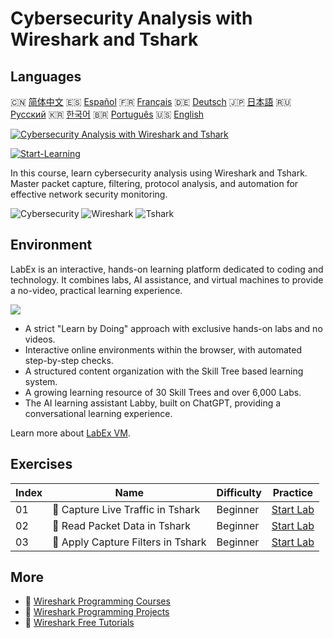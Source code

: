# Cybersecurity Analysis with Wireshark and Tshark

## Languages

🇨🇳 [简体中文](README_zh.md) 🇪🇸 [Español](README_es.md) 🇫🇷 [Français](README_fr.md) 🇩🇪 [Deutsch](README_de.md) 🇯🇵 [日本語](README_ja.md) 🇷🇺 [Русский](README_ru.md) 🇰🇷 [한국어](README_ko.md) 🇧🇷 [Português](README_pt.md) 🇺🇸 [English](README.md) 

[![Cybersecurity Analysis with Wireshark and Tshark](https://cover-creator.labex.io/cybersecurity-analysis-with-wireshark-and-tshark.png)](https://labex.io/courses/cybersecurity-analysis-with-wireshark-and-tshark)

[![Start-Learning](https://img.shields.io/badge/Start-Learning-whitesmoke?style=for-the-badge)](https://labex.io/courses/cybersecurity-analysis-with-wireshark-and-tshark)

In this course, learn cybersecurity analysis using Wireshark and Tshark. Master packet capture, filtering, protocol analysis, and automation for effective network security monitoring.

![Cybersecurity](https://img.shields.io/badge/Cybersecurity-whitesmoke?style=for-the-badge&logo=cybersecurity)
![Wireshark](https://img.shields.io/badge/Wireshark-whitesmoke?style=for-the-badge&logo=wireshark)
![Tshark](https://img.shields.io/badge/Tshark-whitesmoke?style=for-the-badge&logo=tshark)


## Environment

LabEx is an interactive, hands-on learning platform dedicated to coding and technology. It combines labs, AI assistance, and virtual machines to provide a no-video, practical learning experience.

![](https://tutorial-screenshot.getvm.io/images/vm-1725247253.png)

- A strict "Learn by Doing" approach with exclusive hands-on labs and no videos.
- Interactive online environments within the browser, with automated step-by-step checks.
- A structured content organization with the Skill Tree based learning system.
- A growing learning resource of 30 Skill Trees and over 6,000 Labs.
- The AI learning assistant Labby, built on ChatGPT, providing a conversational learning experience.

Learn more about [LabEx VM](https://support.labex.io/using-labex/virtual-machine).

## Exercises

|   Index | Name                               | Difficulty   | Practice                                                                                                            |
|---------|------------------------------------|--------------|---------------------------------------------------------------------------------------------------------------------|
|      01 | 📖 Capture Live Traffic in Tshark  | Beginner     | <a target='_blank' href='https://labex.io/tutorials/wireshark-capture-live-traffic-in-tshark-548916'>Start Lab</a>  |
|      02 | 📖 Read Packet Data in Tshark      | Beginner     | <a target='_blank' href='https://labex.io/tutorials/wireshark-read-packet-data-in-tshark-548937'>Start Lab</a>      |
|      03 | 📖 Apply Capture Filters in Tshark | Beginner     | <a target='_blank' href='https://labex.io/tutorials/wireshark-apply-capture-filters-in-tshark-548914'>Start Lab</a> |

## More

- 🔗 [Wireshark Programming Courses](https://github.com/labex-labs/awesome-programming-courses)
- 🔗 [Wireshark Programming Projects](https://github.com/labex-labs/awesome-programming-projects)
- 🔗 [Wireshark Free Tutorials](https://github.com/labex-labs/wireshark-free-tutorials)

